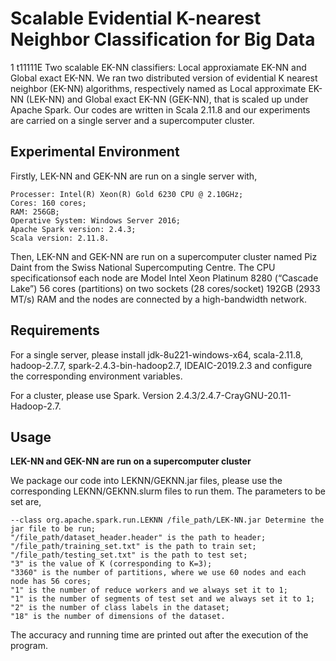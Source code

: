 # Scalable Evidential K-nearest Neighbor Classification for Big Data

1
t11111E
Two scalable EK-NN classifiers: Local approxiamate EK-NN and Global exact EK-NN.
We ran two distributed version of evidential K nearest neighbor (EK-NN) algorithms, respectively named as Local approximate EK-NN (LEK-NN) and Global exact EK-NN (GEK-NN), that is scaled up under Apache Spark. Our codes are written in Scala 2.11.8 and our experiments are carried on a single server and a supercomputer cluster. 

## Experimental Environment 

Firstly, LEK-NN and GEK-NN are run on a single server with,  

```
Processer: Intel(R) Xeon(R) Gold 6230 CPU @ 2.10GHz;
Cores: 160 cores; 
RAM: 256GB;
Operative System: Windows Server 2016;
Apache Spark version: 2.4.3;
Scala version: 2.11.8.
```

Then, LEK-NN and GEK-NN are run on a supercomputer cluster named Piz Daint from the Swiss National Supercomputing Centre. The CPU specificationsof each node are Model Intel Xeon Platinum 8280 (“Cascade Lake”) 56 cores (partitions) on two sockets (28 cores/socket) 192GB (2933 MT/s) RAM and the nodes are connected by a high-bandwidth network.

## Requirements

For a single server, please install jdk-8u221-windows-x64, scala-2.11.8, hadoop-2.7.7, spark-2.4.3-bin-hadoop2.7, IDEAIC-2019.2.3 and configure the corresponding environment variables.


For a cluster, please use Spark. Version 2.4.3/2.4.7-CrayGNU-20.11-Hadoop-2.7.


## Usage

**LEK-NN and GEK-NN are run on a supercomputer cluster**

We package our code into LEKNN/GEKNN.jar files, please use the corresponding LEKNN/GEKNN.slurm files to run them.  The parameters to be set are, 

```
--class org.apache.spark.run.LEKNN /file_path/LEK-NN.jar Determine the jar file to be run;
"/file_path/dataset_header.header" is the path to header;
"/file_path/training_set.txt" is the path to train set;
"/file_path/testing_set.txt" is the path to test set;
"3" is the value of K (corresponding to K=3);
"3360" is the number of partitions, where we use 60 nodes and each node has 56 cores;
"1" is the number of reduce workers and we always set it to 1;
"1" is the number of segments of test set and we always set it to 1;
"2" is the number of class labels in the dataset;
"18" is the number of dimensions of the dataset.
```

The accuracy and running time are printed out after the execution of the program.
